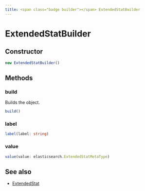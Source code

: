 ```yaml
---
title: <span class="badge builder"></span> ExtendedStatBuilder
---
```

# <span class="badge builder"></span> ExtendedStatBuilder

## Constructor

```typescript
new ExtendedStatBuilder()
```
## Methods

### <span class="badge object-method"></span> build

Builds the object.

```typescript
build()
```

### <span class="badge object-method"></span> label

```typescript
label(label: string)
```

### <span class="badge object-method"></span> value

```typescript
value(value: elasticsearch.ExtendedStatMetaType)
```

## See also

 * <span class="badge object-type-interface"></span> [ExtendedStat](./object-ExtendedStat.md)
